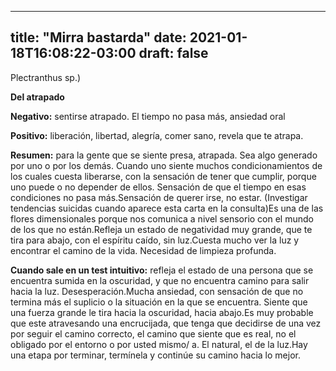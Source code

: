 
---
title: "Mirra bastarda"
date: 2021-01-18T16:08:22-03:00
draft: false
--- 
        

 


Plectranthus sp.)

**Del atrapado** 

**Negativo:**  sentirse atrapado. El tiempo no pasa más, ansiedad oral

**Positivo:**  liberación, libertad, alegría, comer sano, revela que te atrapa.

**Resumen:**  para la gente que se siente presa, atrapada. Sea algo generado por uno o por los demás. Cuando uno siente muchos condicionamientos de los cuales cuesta liberarse, con la sensación de tener que cumplir, porque uno puede o no depender de ellos. Sensación de que el tiempo en esas condiciones no pasa más.Sensación de querer irse, no estar. (Investigar tendencias suicidas cuando aparece esta carta en la consulta)Es una de las flores dimensionales porque nos comunica a nivel sensorio con el mundo de los que no están.Refleja un estado de negatividad muy grande, que te tira para abajo, con el espíritu caído, sin luz.Cuesta mucho ver la luz y encontrar el camino de la vida. Necesidad de limpieza profunda.

**Cuando sale en un test intuitivo:**  refleja el estado de una persona que se encuentra sumida en la oscuridad, y que no encuentra camino para salir hacia la luz. Desesperación.Mucha ansiedad, con sensación de que no termina más el suplicio o la situación en la que se encuentra. Siente que una fuerza grande le tira hacia la oscuridad, hacia abajo.Es muy probable que este atravesando una encrucijada, que tenga que decidirse de una vez por seguir el camino correcto, el camino que siente que es real, no el obligado por el entorno o por usted mismo/ a. El natural, el de la luz.Hay una etapa por terminar, termínela y continúe su camino hacia lo mejor.




 

